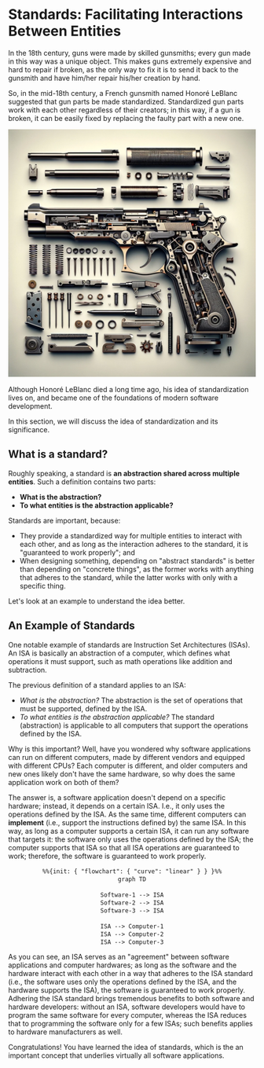 # Standards: Facilitating Interactions Between Entities

In the 18th century, guns were made by skilled gunsmiths;
every gun made in this way was a unique object.
This makes guns extremely expensive and hard to repair if broken,
as the only way to fix it is to send it back to the gunsmith and
have him/her repair his/her creation by hand.

So, in the mid-18th century,
a French gunsmith named Honoré LeBlanc suggested that gun parts be made standardized.
Standardized gun parts work with each other regardless of their creators;
in this way, if a gun is broken, it can be easily fixed by replacing the faulty part with a new one.

![parts-of-a-gun](res/gun-parts.png)

Although Honoré LeBlanc died a long time ago,
his idea of standardization lives on,
and became one of the foundations of modern software development.

In this section, we will discuss the idea of standardization and its significance.

## What is a standard?

Roughly speaking, a standard is **an abstraction shared across multiple entities**.
Such a definition contains two parts:

- **What is the abstraction?**
- **To what entities is the abstraction applicable?**

Standards are important, because:

- They provide a standardized way for multiple entities to interact with each other,
and as long as the interaction adheres to the standard, it is "guaranteed to work properly"; and
- When designing something, depending on "abstract standards" is better than depending on "concrete things",
as the former works with anything that adheres to the standard, while the latter works with only with a specific thing.

Let's look at an example to understand the idea better.

## An Example of Standards

One notable example of standards are Instruction Set Architectures (ISAs).
An ISA is basically an abstraction of a computer,
which defines what operations it must support,
such as math operations like addition and subtraction.

The previous definition of a standard applies to an ISA:

- *What is the abstraction?*
The abstraction is the set of operations that must be supported, defined by the ISA.
- *To what entities is the abstraction applicable?*
The standard (abstraction) is applicable to all computers that support the operations defined by the ISA.

Why is this important?
Well, have you wondered why software applications can run on different computers,
made by different vendors and equipped with different CPUs?
Each computer is different, and older computers and new ones likely don't have the same hardware,
so why does the same application work on both of them?

The answer is, a software application doesn't depend on a specific hardware;
instead, it depends on a certain ISA.
I.e., it only uses the operations defined by the ISA.
As the same time, different computers can **implement** (i.e., support the instructions defined by) the same ISA.
In this way, as long as a computer supports a certain ISA, it can run any software that targets it:
the software only uses the operations defined by the ISA;
the computer supports that ISA so that all ISA operations are guaranteed to work;
therefore, the software is guaranteed to work properly.

<div style="text-align: center;">

```mermaid
%%{init: { "flowchart": { "curve": "linear" } } }%%
graph TD

Software-1 --> ISA
Software-2 --> ISA
Software-3 --> ISA

ISA --> Computer-1
ISA --> Computer-2
ISA --> Computer-3
```

</div>

As you can see, an ISA serves as an "agreement" between software applications and computer hardwares;
as long as the software and the hardware interact with each other in a way that adheres to the ISA standard
(i.e., the software uses only the operations defined by the ISA, and the hardware supports the ISA),
the software is guaranteed to work properly.
Adhering the ISA standard brings tremendous benefits to both software and hardware developers:
without an ISA, software developers would have to program the same software for every computer,
whereas the ISA reduces that to programming the software only for a few ISAs;
such benefits applies to hardware manufacturers as well.

Congratulations! You have learned the idea of standards,
which is the an important concept that underlies virtually all software applications.
